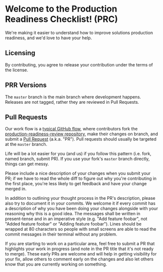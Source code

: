 # Welcome to the Production Readiness Checklist! (PRC)

We're making it easier to understand how to improve solutions production readiness, and we'd love to have
your help.

## Licensing

By contributing, you agree to release your contribution under
the terms of the license.

## PRR Versions

The `master` branch is the main branch where development happens.
Releases are not tagged, rather they are reviewed in Pull Requests.

## Pull Requests

Our work flow is a [typical GitHub
flow](https://guides.github.com/introduction/flow/index.html), where
contributors fork the [production-readiness-review repository](https://github.com/devopsguys/production-readiness-review),
make their changes on branch, and submit a
[Pull Request](https://help.github.com/articles/using-pull-requests)
(a.k.a. "PR").  Pull requests should usually be targeted at the `master`
branch.

Life will be a lot easier for you (and us) if you follow this pattern
(i.e. fork, named branch, submit PR).  If you use your fork's `master`
branch directly, things can get messy.

Please include a nice description of your changes when you submit your PR;
if we have to read the whole diff to figure out why you're contributing
in the first place, you're less likely to get feedback and have your change
merged in.

In addition to outlining your thought process in the PR's description, please
also try to document it in your commits. We welcome it if every commit has a
description of why you have been doing your changes alongside with your
reasoning why this is a good idea. The messages shall be written in
present-tense and in an imperative style (e.g. "Add feature foobar", not "Added
feature foobar" or "Adding feature foobar"). Lines should be wrapped at 80
characters so people with small screens are able to read the commit messages in
their terminal without any problem.

If you are starting to work on a particular area, feel free to submit a PR
that highlights your work in progress (and note in the PR title that it's
not ready to merge). These early PRs are welcome and will help in getting
visibility for your fix, allow others to comment early on the changes and
also let others know that you are currently working on something.

